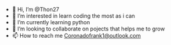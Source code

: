 - 👋 Hi, I’m @Thon27
- 👀 I’m interested in learn coding the most as i can
- 🌱 I’m currently learning python
- 💞️ I’m looking to collaborate on pojects that helps me to grow
- 📫 How to reach me Coronadofrank1@outlook.com

<!---
Thon27/Thon27 is a ✨ special ✨ repository because its `README.md` (this file) appears on your GitHub profile.
You can click the Preview link to take a look at your changes.
--->
